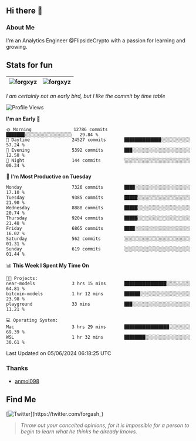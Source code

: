## Hi there 👋

### About Me

I'm an Analytics Engineer @FlipsideCrypto with a passion for learning and growing.
  
## Stats for fun

| <img align="center" src="https://github-readme-streak-stats.herokuapp.com/?user=forgxyz&theme=tokyonight" alt="forgxyz" /> | <img align="center" src="https://github-readme-stats.vercel.app/api?username=forgxyz&theme=tokyonight&show_icons=true" alt="forgxyz" /> |
| ------------- |------------- |

*I am certainly not an early bird, but I like the commit by time table*  

<!--START_SECTION:waka-->
![Profile Views](http://img.shields.io/badge/Profile%20Views-0-blue)

**I'm an Early 🐤** 

```text
🌞 Morning                12786 commits       ███████░░░░░░░░░░░░░░░░░░   29.84 % 
🌆 Daytime                24527 commits       ██████████████░░░░░░░░░░░   57.24 % 
🌃 Evening                5392 commits        ███░░░░░░░░░░░░░░░░░░░░░░   12.58 % 
🌙 Night                  144 commits         ░░░░░░░░░░░░░░░░░░░░░░░░░   00.34 % 
```
📅 **I'm Most Productive on Tuesday** 

```text
Monday                   7326 commits        ████░░░░░░░░░░░░░░░░░░░░░   17.10 % 
Tuesday                  9385 commits        █████░░░░░░░░░░░░░░░░░░░░   21.90 % 
Wednesday                8888 commits        █████░░░░░░░░░░░░░░░░░░░░   20.74 % 
Thursday                 9204 commits        █████░░░░░░░░░░░░░░░░░░░░   21.48 % 
Friday                   6865 commits        ████░░░░░░░░░░░░░░░░░░░░░   16.02 % 
Saturday                 562 commits         ░░░░░░░░░░░░░░░░░░░░░░░░░   01.31 % 
Sunday                   619 commits         ░░░░░░░░░░░░░░░░░░░░░░░░░   01.44 % 
```


📊 **This Week I Spent My Time On** 

```text
🐱‍💻 Projects: 
near-models              3 hrs 15 mins       ████████████████░░░░░░░░░   64.81 % 
bitcoin-models           1 hr 12 mins        ██████░░░░░░░░░░░░░░░░░░░   23.98 % 
playground               33 mins             ███░░░░░░░░░░░░░░░░░░░░░░   11.21 % 

💻 Operating System: 
Mac                      3 hrs 29 mins       █████████████████░░░░░░░░   69.39 % 
WSL                      1 hr 32 mins        ████████░░░░░░░░░░░░░░░░░   30.61 % 
```


 Last Updated on 05/06/2024 06:18:25 UTC
<!--END_SECTION:waka-->

### Thanks
 - [anmol098](https://github.com/anmol098/waka-readme-stats/)
  
## Find Me
[![Twitter](https://img.shields.io/twitter/url/https/twitter.com/forgash_.svg?style=social&label=Follow%20%40forgash_)](https://twitter.com/forgash_)


> *Throw out your conceited opinions, for it is impossible for a person to begin to learn what he thinks he already knows.* 
